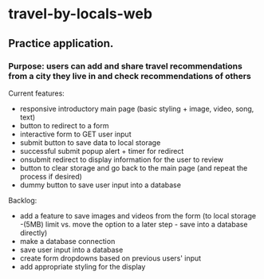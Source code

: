 # travel-by-locals-web
## Practice application. 
### Purpose: users can add and share travel recommendations from a city they live in and check recommendations of others
Current features:
- responsive introductory main page (basic styling + image, video, song, text)
- button to redirect to a form
- interactive form to GET user input
- submit button to save data to local storage
- successful submit popup alert + timer for redirect 
- onsubmit redirect to display information for the user to review
- button to clear storage and go back to the main page (and repeat the process if desired)
- dummy button to save user input into a database

Backlog:
- add a feature to save images and videos from the form (to local storage -(5MB) limit vs. move the option to a later step - save into a database directly)
- make a database connection
- save user input into a database
- create form dropdowns based on previous users' input
- add appropriate styling for the display
